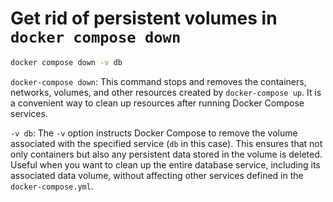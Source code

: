 # Get rid of persistent volumes in `docker compose down`

```bash
docker compose down -v db
```

`docker-compose down`: This command stops and removes the containers, networks, volumes, and other resources created by `docker-compose up`. It is a convenient way to clean up resources after running Docker Compose services.

`-v db`: The `-v` option instructs Docker Compose to remove the volume associated with the specified service (`db` in this case). This ensures that not only containers but also any persistent data stored in the volume is deleted. Useful when you want to clean up the entire database service, including its associated data volume, without affecting other services defined in the `docker-compose.yml`.
